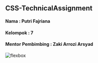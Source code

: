 ## CSS-TechnicalAssignment
#### Nama : Putri Fajriana
#### Kelompok : 7
#### Mentor Pembimbing : Zaki Arrozi Arsyad

![flexbox](https://user-images.githubusercontent.com/82448171/133618573-d7dc870e-4bd1-418c-89c3-571b334cd1c2.png)
